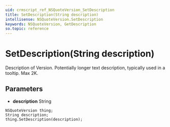 ```yaml
---
uid: crmscript_ref_NSQuoteVersion_SetDescription
title: SetDescription(String description)
intellisense: NSQuoteVersion.SetDescription
keywords: NSQuoteVersion, GetDescription
so.topic: reference
---
```


# SetDescription(String description)

Description of Version. Potentially longer text description, typically used in a tooltip. Max 2K.

## Parameters

* **description** String

```crmscript
NSQuoteVersion thing;
String description;
thing.SetDescription(description);
```

